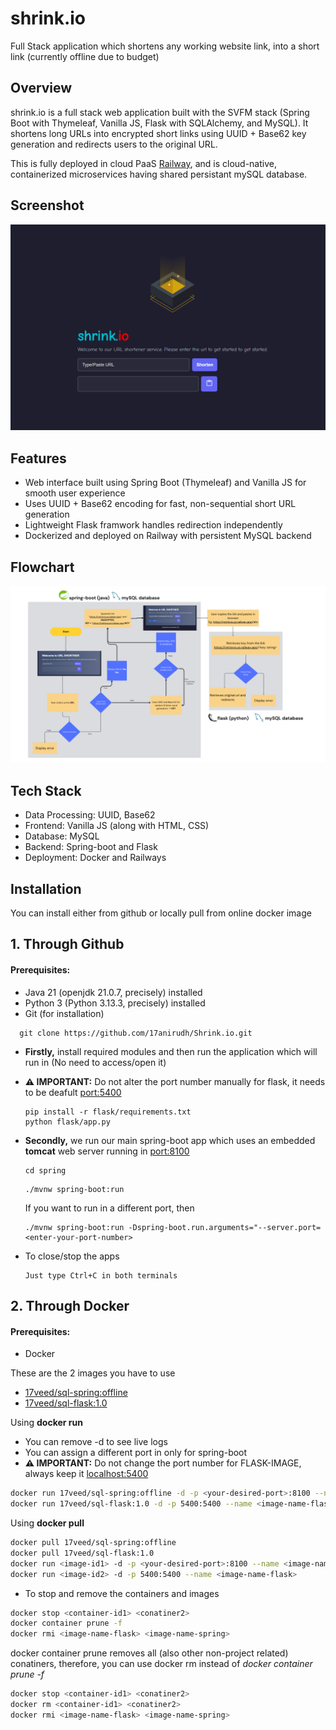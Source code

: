 
# shrink.io
Full Stack application which shortens any working website link, into a short link (currently offline due to budget)

## Overview
shrink.io is a full stack web application built with the SVFM stack (Spring Boot with Thymeleaf, Vanilla JS, Flask with SQLAlchemy, and MySQL). It shortens long URLs into encrypted short links using UUID + Base62 key generation and redirects users to the original URL.

This is fully deployed in cloud PaaS [Railway](https://railway.com), and is cloud-native, containerized microservices having shared persistant mySQL database.

## Screenshot
![App Screenshot](/shrink.io.png)

## Features
- Web interface built using Spring Boot (Thymeleaf) and Vanilla JS for smooth user experience
- Uses UUID + Base62 encoding for fast, non-sequential short URL generation
- Lightweight Flask framwork handles redirection independently
- Dockerized and deployed on Railway with persistent MySQL backend

## Flowchart
![Flowchat](/shrink.io%20flowchart.png)

## Tech Stack
- Data Processing: UUID, Base62
- Frontend: Vanilla JS (along with HTML, CSS)
- Database: MySQL
- Backend: Spring-boot and Flask
- Deployment: Docker and Railways


## Installation
You can install either from github or locally pull from online docker image

## 1. Through Github  
#### Prerequisites:
-  Java 21 (openjdk 21.0.7, precisely) installed
-  Python 3 (Python 3.13.3, precisely) installed 
- Git (for installation)
```dir
  git clone https://github.com/17anirudh/Shrink.io.git
```
- __Firstly,__ install required modules and then run the  application which will run in  (No need to access/open it)
- __⚠️ IMPORTANT:__ Do not alter the port number manually for flask, it needs to be deafult [port:5400](localhost:5400)

  ```dir
  pip install -r flask/requirements.txt
  python flask/app.py
  ```
- __Secondly,__ we run our main spring-boot app which uses an embedded __tomcat__ web server running in [port:8100](localhost:8100)
  ```dir
  cd spring
  ```
  ```spring
  ./mvnw spring-boot:run
  ```
  If you want to run in a different port, then
  ```spring
  ./mvnw spring-boot:run -Dspring-boot.run.arguments="--server.port=<enter-your-port-number>
  ```
- To close/stop the apps
  ```dir
  Just type Ctrl+C in both terminals
  ```

## 2. Through Docker
#### Prerequisites:
-  Docker 

These are the 2 images you have to use
- [17veed/sql-spring:offline](https://hub.docker.com/repository/docker/17veed/sql-spring/general)
- [17veed/sql-flask:1.0](https://hub.docker.com/repository/docker/17veed/sql-flask/general)


Using __docker run__
  - You can remove -d to see live logs
  - You can assign a different port in <your-desired-port> only for spring-boot
  - __⚠️ IMPORTANT:__ Do not change the port number for FLASK-IMAGE, always keep it [localhost:5400](localhost:5400) 

  ```bash
  docker run 17veed/sql-spring:offline -d -p <your-desired-port>:8100 --name <image-name-spring>
  docker run 17veed/sql-flask:1.0 -d -p 5400:5400 --name <image-name-flask>
  ```
Using __docker pull__ 
```bash
docker pull 17veed/sql-spring:offline
docker pull 17veed/sql-flask:1.0
docker run <image-id1> -d -p <your-desired-port>:8100 --name <image-name-spring>
docker run <image-id2> -d -p 5400:5400 --name <image-name-flask>
```
  - To stop and remove the containers and images
  ```bash
  docker stop <container-id1> <conatiner2>
  docker container prune -f
  docker rmi <image-name-flask> <image-name-spring>
  ```
  docker container prune removes all (also other non-project related) conatiners, therefore, you can use docker rm instead of _docker container prune -f_
  ```bash
  docker stop <container-id1> <conatiner2>
  docker rm <container-id1> <conatiner2>
  docker rmi <image-name-flask> <image-name-spring>
  ```


